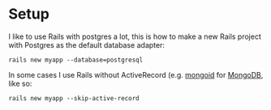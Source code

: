 # Setup

I like to use Rails with postgres a lot, this is how to make a new Rails project with Postgres as the default database adapter:

```text
rails new myapp --database=postgresql
```

In some cases I use Rails without ActiveRecord \(e.g. [mongoid](https://github.com/mongodb/mongoid) for [MongoDB](https://www.mongodb.com/), like so:

```text
rails new myapp --skip-active-record
```

